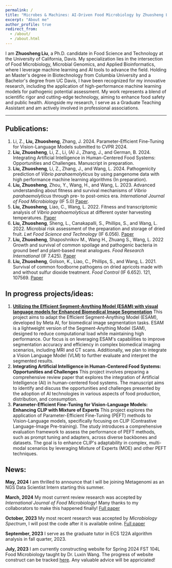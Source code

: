 ```yaml
---
permalink: /
title: "Microbes & Machines: AI-Driven Food Microbiology by Zhuosheng Liu"
excerpt: "About me"
author_profile: true
redirect_from: 
  - /about/
  - /about.html
---
```


I am **Zhuosheng Liu**, a Ph.D. candidate in Food Science and Technology at the University of California, Davis. My specialization lies in the intersection of Food Microbiology, Microbial Genomics, and Applied Bioinformatics, where I leverage machine learning and AI tools to advance the field. Holding an Master's degree in Biotechnology from Columbia University and a Bachelor's degree from UC Davis, I have been recognized for my innovative research, including the application of high-performance machine learning models for pathogenic potential assessment. My work represents a blend of scientific rigor and cutting-edge technology, aiming to enhance food safety and public health. Alongside my research, I serve as a Graduate Teaching Assistant and am actively involved in professional associations.

------

## Publications:

1. Li, Z., **Liu, Zhuosheng**, Zhang, J. 2024. Parameter-Efficient Fine-Tuning for Vision-Language Models submitted to CVPR 2024.
2. **Liu, Zhuosheng**, Li, Z., Li, (A) J., Zhang, J., and German, B. 2024. Integrating Artificial Intelligence in Human-Centered Food Systems: Opportunities and Challenges. Manuscript in preparation. 
3. **Liu, Zhuosheng**, Li, Z., Zhang, J., and Wang, L. 2024. Pathogenicity prediction of *Vibrio parahaemolyticus* by using pangenome data with high performance machine learning algorithms (In preparation).
4. **Liu, Zhuosheng**, Zhou, Y., Wang, H., and Wang, L. 2023. Advanced understanding about fitness and survival mechanisms of *Vibrio parahaemolyticus* through pre- to post-omics era. *International Journal of Food Microbiology* (IF 5.0) [Paper](https://www.sciencedirect.com/science/article/pii/S0168160524001351#:~:text=Culture%2Dbased%20studies%20showed%20the,the%20design%20of%20control%20strategies.).
5. **Liu, Zhuosheng**, Liao, C., Wang, L. 2022. Fitness and transcriptomic analysis of *Vibrio parahaemolyticus* at different oyster harvesting temperatures. [Paper](https://journals.asm.org/doi/10.1128/spectrum.02783-23)
6. **Liu, Zhuosheng**, Sheng, L., Canakapalli, S., Phillips, S., and Wang, L. 2022. Microbial risk assessment of the preparation and storage of dried fruit. *Lwt Food Science and Technology* (IF 6.056). [Paper](https://doi.org/10.1016/j.lwt.2022.113734)
7. **Liu, Zhuosheng**, Shaposhnikov M., Wang H., Zhuang S., Wang, L. 2022 Growth and survival of common spoilage and pathogenic bacteria in ground beef and plant-based meat analogues. *Food Research International* (IF 7.425). [Paper](https://doi.org/10.1016/j.foodres.2022.112408)
8. **Liu, Zhuosheng**, Golson, K., Liao, C., Phillips, S., and Wang, L. 2021. Survival of common foodborne pathogens on dried apricots made with and without sulfur dioxide treatment. *Food Control* (IF 6.652). 121, 107569. [Paper](https://doi.org/10.1016/j.foodcont.2020.107569)

## In progress projects/ideas:
1. **[Utilizing the Efficient Segment-Anything Model (ESAM) with visual language models for Enhanced Biomedical Image Segmentation](files/289G_finalReport.pdf)** 
This project aims to adapt the Efficient Segment-Anything Model (ESAM), developed by Meta AI, for biomedical image segmentation tasks. ESAM is a lightweight version of the Segment-Anything Model (SAM), designed to reduce computational load while maintaining high performance. Our focus is on leveraging ESAM's capabilities to improve segmentation accuracy and efficiency in complex biomedical imaging scenarios, including MRI and CT scans. Additionally, we plan to integrate a Vision Language Model (VLM) to further evaluate and interpret the segmented results.
2. **Integrating Artificial Intelligence in Human-Centered Food Systems: Opportunities and Challenges**
This project involves preparing a comprehensive review paper that explores the integration of Artificial Intelligence (AI) in human-centered food systems. The manuscript aims to identify and discuss the opportunities and challenges presented by the adoption of AI technologies in various aspects of food production, distribution, and consumption.
3. **Parameter-Efficient Fine-Tuning for Vision-Language Models: Enhancing CLIP with Mixture of Experts**
This project explores the application of Parameter-Efficient Fine-Tuning (PEFT) methods to Vision-Language models, specifically focusing on CLIP (Contrastive Language-Image Pre-training). The study introduces a comprehensive evaluation framework to assess the performance of PEFT methods, such as prompt tuning and adapters, across diverse backbones and datasets. The goal is to enhance CLIP's adaptability in complex, multi-modal scenarios by leveraging Mixture of Experts (MOE) and other PEFT techniques.

## News:
**May, 2024** I am thrilled to announce that I will be joining Metagenomi as an NGS Data Scientist Intern starting this summer. 

**March, 2024** My most current review research was accepted by *International Journal of Food Microbiology*! Many thanks to my collaborators to make this happened finally! [Full paper](https://www.sciencedirect.com/science/article/pii/S0168160524001351#:~:text=Culture%2Dbased%20studies%20showed%20the,the%20design%20of%20control%20strategies.)

**October, 2023** My most recent research was accepted by *Microbiology Spectrum*, I will post the code after it is available online. [Full paper](https://journals.asm.org/doi/10.1128/spectrum.02783-23)

**September, 2023** I serve as the graduate tutor in ECS 122A algorithm analysis in fall quarter, 2023.

**July, 2023** I am currently constructing website for Spring 2024 FST 104L Food Microbiology taught by Dr. Luxin Wang. The progress of website construct can be tracked [here](https://hackmd.io/@g4P5SSbiSriJQ-hJMcd9fg/Hkpb1-EO3). Any valuable advice will be appriciated!



